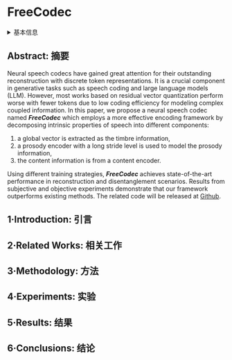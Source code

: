# FreeCodec

<details>
<summary>基本信息</summary>

- 标题: "FreeCodec: A Disentangled Neural Speech Codec with Fewer Tokens"
- 作者:
  - 01 Youqiang Zheng,
  - 02 Weiping Tu,
  - 03 Yueteng Kang,
  - 04 Jie Chen,
  - 05 Yike Zhang,
  - 06 Li Xiao,
  - 07 Yuhong Yang,
  - 08 Long Ma
- 链接:
  - [ArXiv](https://arxiv.org/abs/2412.01053)
  - [Publication]() Submiited to ICASSP 2025
  - [Github](https://github.com/exercise-book-yq/FreeCodec) 暂未开源
  - [Demo](https://exercise-book-yq.github.io/FreeCodec-Demo/)
- 文件:
  - [ArXiv](_PDF/2412.01053v2__FreeCodec__A_Disentangled_Neural_Speech_Codec_with_Fewer_Tokens.pdf)
  - [Publication] #TODO

</details>

## Abstract: 摘要

Neural speech codecs have gained great attention for their outstanding reconstruction with discrete token representations.
It is a crucial component in generative tasks such as speech coding and large language models (LLM).
However, most works based on residual vector quantization perform worse with fewer tokens due to low coding efficiency for modeling complex coupled information.
In this paper, we propose a neural speech codec named ***FreeCodec*** which employs a more effective encoding framework by decomposing intrinsic properties of speech into different components:
1) a global vector is extracted as the timbre information,
2) a prosody encoder with a long stride level is used to model the prosody information,
3) the content information is from a content encoder.

Using different training strategies, ***FreeCodec*** achieves state-of-the-art performance in reconstruction and disentanglement scenarios.
Results from subjective and objective experiments demonstrate that our framework outperforms existing methods.
The related code will be released at [Github](https://github.com/exercise-book-yq/FreeCodec).

## 1·Introduction: 引言

## 2·Related Works: 相关工作

## 3·Methodology: 方法

## 4·Experiments: 实验

## 5·Results: 结果

## 6·Conclusions: 结论